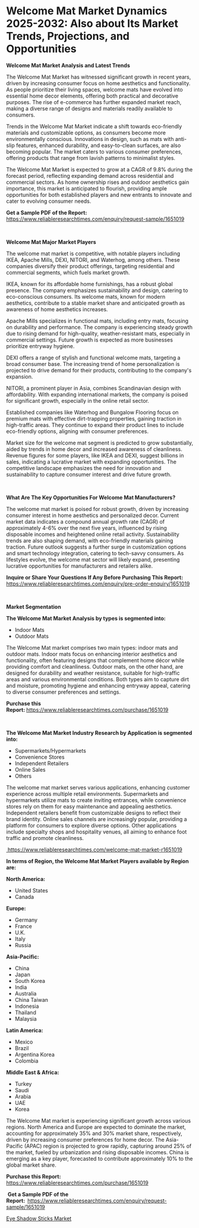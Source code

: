 <p><h1>Welcome Mat Market Dynamics 2025-2032: Also about Its Market Trends, Projections, and Opportunities</h1></p><p><strong>Welcome Mat Market Analysis and Latest Trends</strong></p>
<p><p>The Welcome Mat Market has witnessed significant growth in recent years, driven by increasing consumer focus on home aesthetics and functionality. As people prioritize their living spaces, welcome mats have evolved into essential home decor elements, offering both practical and decorative purposes. The rise of e-commerce has further expanded market reach, making a diverse range of designs and materials readily available to consumers.</p><p>Trends in the Welcome Mat Market indicate a shift towards eco-friendly materials and customizable options, as consumers become more environmentally conscious. Innovations in design, such as mats with anti-slip features, enhanced durability, and easy-to-clean surfaces, are also becoming popular. The market caters to various consumer preferences, offering products that range from lavish patterns to minimalist styles.</p><p>The Welcome Mat Market is expected to grow at a CAGR of 9.8% during the forecast period, reflecting expanding demand across residential and commercial sectors. As home ownership rises and outdoor aesthetics gain importance, this market is anticipated to flourish, providing ample opportunities for both established players and new entrants to innovate and cater to evolving consumer needs.</p></p>
<p><strong>Get a Sample PDF of the Report:&nbsp;</strong> <a href="https://www.reliableresearchtimes.com/enquiry/request-sample/1651019?utm_campaign=2189&utm_medium=2&utm_source=Github&utm_content=ia&utm_term=06022025&utm_id=welcome-mat">https://www.reliableresearchtimes.com/enquiry/request-sample/1651019</a></p>
<p>&nbsp;</p>
<p><strong>Welcome Mat Major Market Players</strong></p>
<p><p>The welcome mat market is competitive, with notable players including IKEA, Apache Mills, DEXI, NITORI, and Waterhog, among others. These companies diversify their product offerings, targeting residential and commercial segments, which fuels market growth.</p><p>IKEA, known for its affordable home furnishings, has a robust global presence. The company emphasizes sustainability and design, catering to eco-conscious consumers. Its welcome mats, known for modern aesthetics, contribute to a stable market share and anticipated growth as awareness of home aesthetics increases.</p><p>Apache Mills specializes in functional mats, including entry mats, focusing on durability and performance. The company is experiencing steady growth due to rising demand for high-quality, weather-resistant mats, especially in commercial settings. Future growth is expected as more businesses prioritize entryway hygiene.</p><p>DEXI offers a range of stylish and functional welcome mats, targeting a broad consumer base. The increasing trend of home personalization is projected to drive demand for their products, contributing to the company's expansion.</p><p>NITORI, a prominent player in Asia, combines Scandinavian design with affordability. With expanding international markets, the company is poised for significant growth, especially in the online retail sector.</p><p>Established companies like Waterhog and Bungalow Flooring focus on premium mats with effective dirt-trapping properties, gaining traction in high-traffic areas. They continue to expand their product lines to include eco-friendly options, aligning with consumer preferences.</p><p>Market size for the welcome mat segment is predicted to grow substantially, aided by trends in home decor and increased awareness of cleanliness. Revenue figures for some players, like IKEA and DEXI, suggest billions in sales, indicating a lucrative market with expanding opportunities. The competitive landscape emphasizes the need for innovation and sustainability to capture consumer interest and drive future growth.</p></p>
<p>&nbsp;</p>
<p><strong>What Are The Key Opportunities For Welcome Mat Manufacturers?</strong></p>
<p><p>The welcome mat market is poised for robust growth, driven by increasing consumer interest in home aesthetics and personalized decor. Current market data indicates a compound annual growth rate (CAGR) of approximately 4-6% over the next five years, influenced by rising disposable incomes and heightened online retail activity. Sustainability trends are also shaping demand, with eco-friendly materials gaining traction. Future outlook suggests a further surge in customization options and smart technology integration, catering to tech-savvy consumers. As lifestyles evolve, the welcome mat sector will likely expand, presenting lucrative opportunities for manufacturers and retailers alike.</p></p>
<p><strong>Inquire or Share Your Questions If Any Before Purchasing This Report:</strong> <a href="https://www.reliableresearchtimes.com/enquiry/pre-order-enquiry/1651019?utm_campaign=2189&utm_medium=2&utm_source=Github&utm_content=ia&utm_term=06022025&utm_id=welcome-mat">https://www.reliableresearchtimes.com/enquiry/pre-order-enquiry/1651019</a></p>
<p>&nbsp;</p>
<p><strong>Market Segmentation</strong></p>
<p><strong>The Welcome Mat Market Analysis by types is segmented into:</strong></p>
<p><ul><li>Indoor Mats</li><li>Outdoor Mats</li></ul></p>
<p><p>The Welcome Mat market comprises two main types: indoor mats and outdoor mats. Indoor mats focus on enhancing interior aesthetics and functionality, often featuring designs that complement home décor while providing comfort and cleanliness. Outdoor mats, on the other hand, are designed for durability and weather resistance, suitable for high-traffic areas and various environmental conditions. Both types aim to capture dirt and moisture, promoting hygiene and enhancing entryway appeal, catering to diverse consumer preferences and settings.</p></p>
<p><strong>Purchase this Report:&nbsp;</strong><a href="https://www.reliableresearchtimes.com/purchase/1651019?utm_campaign=2189&utm_medium=2&utm_source=Github&utm_content=ia&utm_term=06022025&utm_id=welcome-mat">https://www.reliableresearchtimes.com/purchase/1651019</a></p>
<p>&nbsp;</p>
<p><strong>The Welcome Mat Market Industry Research by Application is segmented into:</strong></p>
<p><ul><li>Supermarkets/Hypermarkets</li><li>Convenience Stores</li><li>Independent Retailers</li><li>Online Sales</li><li>Others</li></ul></p>
<p><p>The welcome mat market serves various applications, enhancing customer experience across multiple retail environments. Supermarkets and hypermarkets utilize mats to create inviting entrances, while convenience stores rely on them for easy maintenance and appealing aesthetics. Independent retailers benefit from customizable designs to reflect their brand identity. Online sales channels are increasingly popular, providing a platform for consumers to explore diverse options. Other applications include specialty shops and hospitality venues, all aiming to enhance foot traffic and promote cleanliness.</p></p>
<p><a href="https://www.reliableresearchtimes.com/welcome-mat-market-r1651019?utm_campaign=2189&utm_medium=2&utm_source=Github&utm_content=ia&utm_term=06022025&utm_id=welcome-mat">&nbsp;https://www.reliableresearchtimes.com/welcome-mat-market-r1651019</a></p>
<p><strong>In terms of Region, the Welcome Mat Market Players available by Region are:</strong></p>
<p>
    <p> <strong> North America: </strong>
        <ul>
            <li>United States</li>
            <li>Canada</li>
        </ul>
        </p> 
    <p> <strong> Europe: </strong>
        <ul>
            <li>Germany</li>
            <li>France</li>
            <li>U.K.</li>
            <li>Italy</li>
            <li>Russia</li>
        </ul>
        </p> 
    <p> <strong> Asia-Pacific: </strong>
        <ul>
            <li>China</li>
            <li>Japan</li>
            <li>South Korea</li>
            <li>India</li>
            <li>Australia</li>
            <li>China Taiwan</li>
            <li>Indonesia</li>
            <li>Thailand</li>
            <li>Malaysia</li>
        </ul>
        </p> 
    <p> <strong> Latin America: </strong>
        <ul>
            <li>Mexico</li>
            <li>Brazil</li>
            <li>Argentina Korea</li>
            <li>Colombia</li>
        </ul>
        </p> 
    <p> <strong> Middle East & Africa: </strong>
        <ul>
            <li>Turkey</li>
            <li>Saudi</li>
            <li>Arabia</li>
            <li>UAE</li>
            <li>Korea</li>
        </ul>
    </p>
    </p>
<p><p>The Welcome Mat market is experiencing significant growth across various regions. North America and Europe are expected to dominate the market, accounting for approximately 35% and 30% market share, respectively, driven by increasing consumer preferences for home decor. The Asia-Pacific (APAC) region is projected to grow rapidly, capturing around 25% of the market, fueled by urbanization and rising disposable incomes. China is emerging as a key player, forecasted to contribute approximately 10% to the global market share.</p></p>
<p><strong>Purchase this Report: </strong><a href="https://www.reliableresearchtimes.com/purchase/1651019?utm_campaign=2189&utm_medium=2&utm_source=Github&utm_content=ia&utm_term=06022025&utm_id=welcome-mat">https://www.reliableresearchtimes.com/purchase/1651019</a></p>
<p>&nbsp;<strong>Get a Sample PDF of the Report:&nbsp;&nbsp;</strong><a href="https://www.reliableresearchtimes.com/enquiry/request-sample/1651019?utm_campaign=2189&utm_medium=2&utm_source=Github&utm_content=ia&utm_term=06022025&utm_id=welcome-mat">https://www.reliableresearchtimes.com/enquiry/request-sample/1651019</a></p>
<p><strong></strong></p>
<p><p><a href="https://github.com/NargisHussain75/Market-Research-Report-List-1/blob/main/eye-shadow-sticks-market.md?utm_campaign=2189&utm_medium=2&utm_source=Github&utm_content=ia&utm_term=06022025&utm_id=welcome-mat">Eye Shadow Sticks Market</a></p></p>